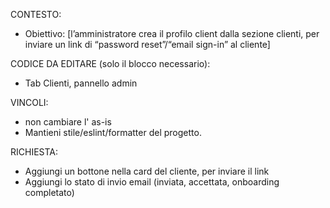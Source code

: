 CONTESTO:

- Obiettivo: [l’amministratore crea il profilo client dalla sezione clienti, per inviare un link di “password reset”/“email sign-in” al cliente]

CODICE DA EDITARE (solo il blocco necessario):
- Tab Clienti, pannello admin




VINCOLI:
- non cambiare l' as-is 
- Mantieni stile/eslint/formatter del progetto.

RICHIESTA:
- Aggiungi un bottone nella card del cliente, per inviare il link
- Aggiungi lo stato di invio email (inviata, accettata, onboarding completato)